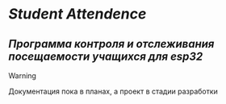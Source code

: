 # *Student Attendence*

## *Программа контроля и отслеживания посещаемости учащихся для esp32*

> [!WARNING]
> Документация пока в планах, а проект в стадии разработки

